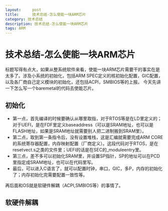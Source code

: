 ```yaml
---
layout:     post
title:      技术总结-怎么使能一块ARM芯片
category: 技术总结
description: 技术总结-怎么使能一块ARM芯片
tags: ARM
---
```


# 技术总结-怎么使能一块ARM芯片

标题写得有点大，如果从整系统软件来看，使能一块ARM芯片需要干的事实在是太多了。涉及小系统的初始化，包括ARM SPEC定义的核初始化配置，GIC配置，以及各厂商自己定义模块的初始化，还包括ACPI，SMBIOS等的上报。 今天先讲一下怎么写一个baremetal的代码去使能芯片。

## 初始化
-  第一点，首先编译的时候要确认从哪里取指，对于RTOS等是在LD里定义的；对于UEFI，是在FDF里定义baseaddress（可以是SRAM地址，也可以是FLASH地址，如果是SRAM地址就需要别人把二进制搬到SRAM里）。
- 第二点，取到第一条指令后，没有设置堆栈，这是汇编就需要完成ARM CORE的系统寄存器配置，内存映射配置（厂商定义）。这段代码对于RTOS，是在resetvect.s之类的文件里；UEFI的话是在SEC的_moduleentry里。
- 第三点，差不多可以初始化SRAM里，并设置SP指针，SP的地址可以在PCD里指定成SRAM地址，也可以在代码里写。
- 最后，可以进入C语言了，就可以配置时钟，串口，GIC，多P，内存的初始化了；内存初始化完需要配置一致性等。

再后面和OS就是软硬件解耦（ACPI,SMBIOS等）的事情了。

## 软硬件解耦
